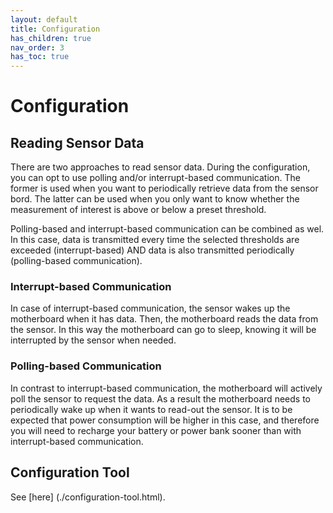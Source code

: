 ```yaml
---
layout: default
title: Configuration
has_children: true
nav_order: 3
has_toc: true
---
```


# Configuration

## Reading Sensor Data
There are two approaches to read sensor data.
During the configuration, you can opt to use polling and/or interrupt-based communication.
The former is used when you want to periodically retrieve data from the sensor bord.
The latter can be used when you only want to know whether the measurement of interest is above or below a preset threshold.

Polling-based and interrupt-based communication can be combined as wel. 
In this case, data is transmitted every time the selected thresholds are exceeded 
(interrupt-based) AND data is also transmitted periodically (polling-based communication).

### Interrupt-based Communication
In case of interrupt-based communication, the sensor wakes up the motherboard when it has data.
Then, the motherboard reads the data from the sensor.
In this way the motherboard can go to sleep, knowing it will be interrupted by the sensor when needed.

### Polling-based Communication
In contrast to interrupt-based communication, the motherboard will actively poll the sensor to request the data.
As a result the motherboard needs to periodically wake up when it wants to read-out the sensor. 
It is to be expected that power consumption will be higher in this case, and therefore you will need to recharge your battery or power bank sooner than with interrupt-based communication.

## Configuration Tool
See [here] (./configuration-tool.html).